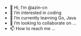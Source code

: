- 👋 Hi, I’m @azin-cn
- 👀 I’m interested in coding
- 🌱 I’m currently learning Go, Java
- 💞️ I’m looking to collaborate on ...
- 📫 How to reach me ...

<!---
azin-cn/azin-cn is a ✨ special ✨ repository because its `README.md` (this file) appears on your GitHub profile.
You can click the Preview link to take a look at your changes.
--->
